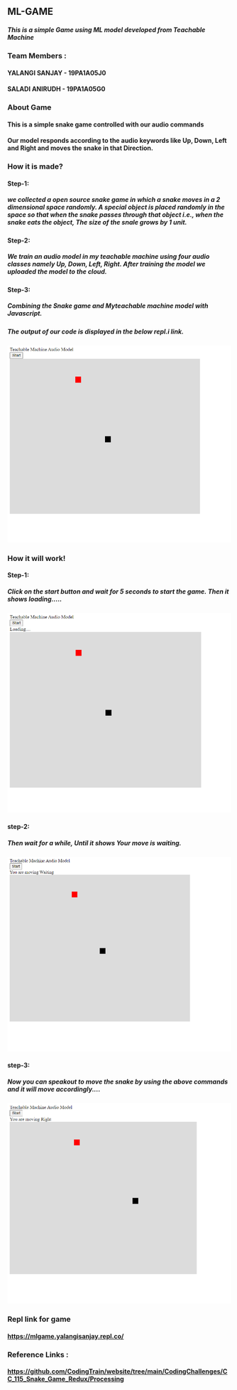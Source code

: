 ## ML-GAME

#### _This is a simple Game using ML model developed from **Teachable Machine**_

### Team Members :

#### **YALANGI SANJAY - 19PA1A05J0**
#### **SALADI ANIRUDH - 19PA1A05G0**

### About Game
#### This is a simple snake game controlled with our audio commands
#### Our model responds according to the audio keywords like **Up**, **Down**, **Left** and **Right** and moves the snake in that Direction.

### How it is made?

#### Step-1:
##### we collected a open source snake game in which a snake moves in a 2 dimensional space randomly. A special object is placed randomly in the space so that when the snake passes through that object i.e., when the snake eats the object, The size of the snale grows by 1 unit.

#### Step-2:
##### We train an audio model in my teachable machine using four audio classes namely Up, Down, Left, Right. After training the model we uploaded the model to the cloud.

#### Step-3:
##### Combining the Snake game and Myteachable machine model with Javascript.
##### The output of our code is displayed in the below repl.i link.

![Snake-ML](https://raw.githubusercontent.com/Sanjay-009/ML-game/main/Game%20Starting.png)

### How it will work!

#### Step-1:
##### Click on the start button and wait for 5 seconds to start the game. Then it shows loading.....

![Snake-ML](https://raw.githubusercontent.com/Sanjay-009/ML-game/main/Loading.png)

#### step-2:
##### Then wait for a while, Until it shows **Your move is waiting**.

![Snake-ML](https://raw.githubusercontent.com/Sanjay-009/ML-game/main/Waiting%20for%20move.png)

#### step-3:
##### Now you can speakout to move the snake by using the above commands and it will move accordingly....

![Snake-ML](https://raw.githubusercontent.com/Sanjay-009/ML-game/main/Making%20move.png)

### Repl link for game
#### https://mlgame.yalangisanjay.repl.co/

### Reference Links :
#### https://github.com/CodingTrain/website/tree/main/CodingChallenges/CC_115_Snake_Game_Redux/Processing
